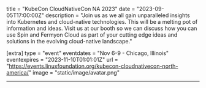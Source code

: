 title = "KubeCon CloudNativeCon NA 2023"
date = "2023-09-05T17:00:00Z"
description = "Join us as we all gain unparalleled insights into Kubernetes and cloud-native technologies. This will be a melting pot of information and ideas. Visit us at our booth so we can discuss how you can use Spin and Fermyon Cloud as part of your cutting edge ideas and solutions in the evolving cloud-native landscape."

[extra]
type = "event"
eventdates = "Nov 6-9 - Chicago, Illinois"
eventexpires = "2023-11-10T01:01:01Z"
url = "https://events.linuxfoundation.org/kubecon-cloudnativecon-north-america/"
image = "static/image/avatar.png"

---
